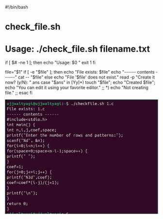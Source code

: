 #!/bin/bash
# check_file.sh
# Usage: ./check_file.sh filename.txt

if [ $# -ne 1 ]; then
  echo "Usage: $0 <filename>"
  exit 1
fi

file="$1"
if [ -e "$file" ]; then
  echo "File exists: $file"
  echo "------ contents ------"
  cat -- "$file"
else
  echo "File '$file' does not exist."
  read -p "Create it now? (y/N): " ans
  case "$ans" in
    [Yy]*) touch "$file"; echo "Created $file"; echo "You can edit it using your favorite editor." ;;
    *) echo "Not creating file." ;;
  esac
fi

![](../images/2025-10-24-23-39-28.png)